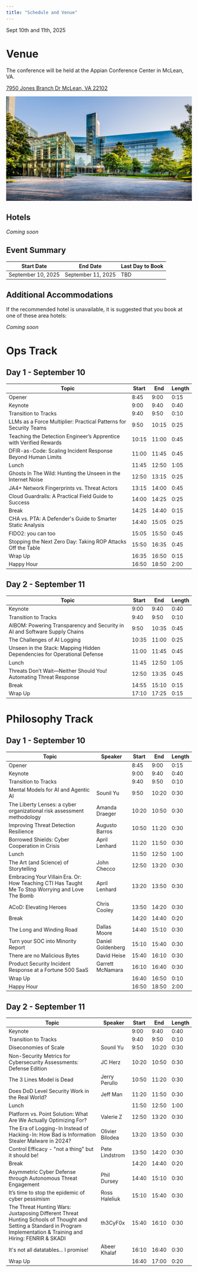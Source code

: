 ```yaml
---
title: "Schedule and Venue"
---
```


Sept 10th and 11th, 2025

# Venue

The conference will be held at the Appian Conference Center in McLean, VA.

[7950 Jones Branch Dr McLean, VA 22102](https://maps.app.goo.gl/jNwJgt44pLnw3dZa6)

[![Appian](/img/appian/0039.jpg)](https://capitalone.com)

## Hotels

*Coming soon*

## Event Summary

| Start Date                 | End Date                  | Last Day to Book         |
| -------------------------- | ------------------------- | ------------------------ |
| September 10, 2025 | September 11, 2025 | TBD |


## Additional Accommodations

If the recommended hotel is unavailable, it is suggested that you book at one of these area hotels:

*Coming soon*

# Ops Track

## Day 1 - September 10 

| Topic                                                              | Start | End   | Length |
| ------------------------------------------------------------------ | ----- | ----- | ------ |
| Opener                                                             | 8:45  | 9:00  | 0:15   |
| Keynote                                                            | 9:00  | 9:40  | 0:40   |
| Transition to Tracks                                               | 9:40  | 9:50  | 0:10   |
| LLMs as a Force Multiplier: Practical Patterns for Security Teams  | 9:50  | 10:15 | 0:25   |
| Teaching the Detection Engineer’s Apprentice with Verified Rewards | 10:15 | 11:00 | 0:45   |
| DFIR-as-Code: Scaling Incident Response Beyond Human Limits        | 11:00 | 11:45 | 0:45   |
| Lunch                                                              | 11:45 | 12:50 | 1:05   |
| Ghosts In The Wild: Hunting the Unseen in the Internet Noise       | 12:50 | 13:15 | 0:25   |
| JA4+ Network Fingerprints vs. Threat Actors                        | 13:15 | 14:00 | 0:45   |
| Cloud Guardrails: A Practical Field Guide to Success               | 14:00 | 14:25 | 0:25   |
| Break                                                              | 14:25 | 14:40 | 0:15   |
| CHA vs. PTA: A Defender's Guide to Smarter Static Analysis         | 14:40 | 15:05 | 0:25   |
| FIDO2: you can too                                                 | 15:05 | 15:50 | 0:45   |
| Stopping the Next Zero Day: Taking ROP Attacks Off the Table       | 15:50 | 16:35 | 0:45   |
| Wrap Up                                                            | 16:35 | 16:50 | 0:15   |
| Happy Hour                                                         | 16:50 | 18:50 | 2:00   |

## Day 2 - September 11

| Topic                                                                      | Start | End   | Length |
| -------------------------------------------------------------------------- | ----- | ----- | ------ |
| Keynote                                                                    | 9:00  | 9:40  | 0:40   |
| Transition to Tracks                                                       | 9:40  | 9:50  | 0:10   |
| AIBOM: Powering Transparency and Security in AI and Software Supply Chains | 9:50  | 10:35 | 0:45   |
| The Challenges of AI Logging                                               | 10:35 | 11:00 | 0:25   |
| Unseen in the Stack: Mapping Hidden Dependencies for Operational Defense   | 11:00 | 11:45 | 0:45   |
| Lunch                                                                      | 11:45 | 12:50 | 1:05   |
| Threats Don’t Wait—Neither Should You! Automating Threat Response          | 12:50 | 13:35 | 0:45   |
| Break                                                                      | 14:55 | 15:10 | 0:15   |
| Wrap Up                                                                    | 17:10 | 17:25 | 0:15   |


# Philosophy Track 

## Day 1 - September 10

| Topic                                                                                       | Speaker           | Start | End   | Length |
| ------------------------------------------------------------------------------------------------- | ----------------- | ----- | ----- | ------ |
| Opener                                                                                            |                   | 8:45  | 9:00  | 0:15   |
| Keynote                                                                                           |                   | 9:00  | 9:40  | 0:40   |
| Transition to Tracks                                                                              |                   | 9:40  | 9:50  | 0:10   |
| Mental Models for AI and Agentic AI                                                               | Sounil Yu         | 9:50  | 10:20 | 0:30   |
| The Liberty Lenses: a cyber organizational risk assessment methodology                            | Amanda Draeger    | 10:20 | 10:50 | 0:30   |
| Improving Threat Detection Resilience                                                             | Augusto Barros    | 10:50 | 11:20 | 0:30   |
| Borrowed Shields: Cyber Cooperation in Crisis                                                     | April Lenhard     | 11:20 | 11:50 | 0:30   |
| Lunch                                                                                             |                   | 11:50 | 12:50 | 1:00   |
| The Art (and Science) of Storytelling                                                             | John Checco       | 12:50 | 13:20 | 0:30   |
| Embracing Your Villain Era. Or: How Teaching CTI Has Taught Me To Stop Worrying and Love The Bomb | April Lenhard     | 13:20 | 13:50 | 0:30   |
| ACoD: Elevating Heroes                                                                            | Chris Cooley      | 13:50 | 14:20 | 0:30   |
| Break                                                                                             |                   | 14:20 | 14:40 | 0:20   |
| The Long and Winding Road                                                                         | Dallas Moore      | 14:40 | 15:10 | 0:30   |
| Turn your SOC into Minority Report                                                                | Daniel Goldenberg | 15:10 | 15:40 | 0:30   |
| There are no Malicious Bytes                                                                      | David Heise       | 15:40 | 16:10 | 0:30   |
| Product Security Incident Response at a Fortune 500 SaaS                                          | Garrett McNamara  | 16:10 | 16:40 | 0:30   |
| Wrap Up                                                                                           |                   | 16:40 | 16:50 | 0:10   |
| Happy Hour                                                                                        |                   | 16:50 | 18:50 | 2:00   |

## Day 2 - September 11

| Topic                                                                                                                                                                   | Speaker         | Start | End   | Length |
| ----------------------------------------------------------------------------------------------------------------------------------------------------------------------- | --------------- | ----- | ----- | ------ |
| Keynote                                                                                                                                                                 |                 | 9:00  | 9:40  | 0:40   |
| Transition to Tracks                                                                                                                                                    |                 | 9:40  | 9:50  | 0:10   |
| Diseconomies of Scale                                                                                                                                                   | Sounil Yu       | 9:50  | 10:20 | 0:30   |
| Non-Security Metrics for Cybersecurity Assessments: Defense Edition                                                                                                     | JC Herz         | 10:20 | 10:50 | 0:30   |
| The 3 Lines Model is Dead                                                                                                                                               | Jerry Perullo   | 10:50 | 11:20 | 0:30   |
| Does DoD Level Security Work in the Real World?                                                                                                                         | Jeff Man        | 11:20 | 11:50 | 0:30   |
| Lunch                                                                                                                                                                   |                 | 11:50 | 12:50 | 1:00   |
| Platform vs. Point Solution: What Are We Actually Optimizing For?                                                                                                       | Valerie Z       | 12:50 | 13:20 | 0:30   |
| The Era of Logging-In Instead of Hacking-In: How Bad is Information Stealer Malware in 2024?                                                                            | Olivier Bilodea | 13:20 | 13:50 | 0:30   |
| Control Efficacy - "not a thing" but it should be!                                                                                                                      | Pete Lindstrom  | 13:50 | 14:20 | 0:30   |
| Break                                                                                                                                                                   |                 | 14:20 | 14:40 | 0:20   |
| Asymmetric Cyber Defense through Autonomous Threat Engagement                                                                                                           | Phil Dursey     | 14:40 | 15:10 | 0:30   |
| It’s time to stop the epidemic of cyber pessimism                                                                                                                       | Ross Haleliuk   | 15:10 | 15:40 | 0:30   |
| The Threat Hunting Wars: Juxtaposing Different Threat Hunting Schools of Thought and Setting a Standard in Program Implementation & Training and Hiring: FENRIR & SKADI | th3CyF0x        | 15:40 | 16:10 | 0:30   |
| It's not all datatables... I promise!                                                                                                                                   | Abeer Khalaf    | 16:10 | 16:40 | 0:30   |
| Wrap Up                                                                                                                                                                 |                 | 16:40 | 17:00 | 0:20   |